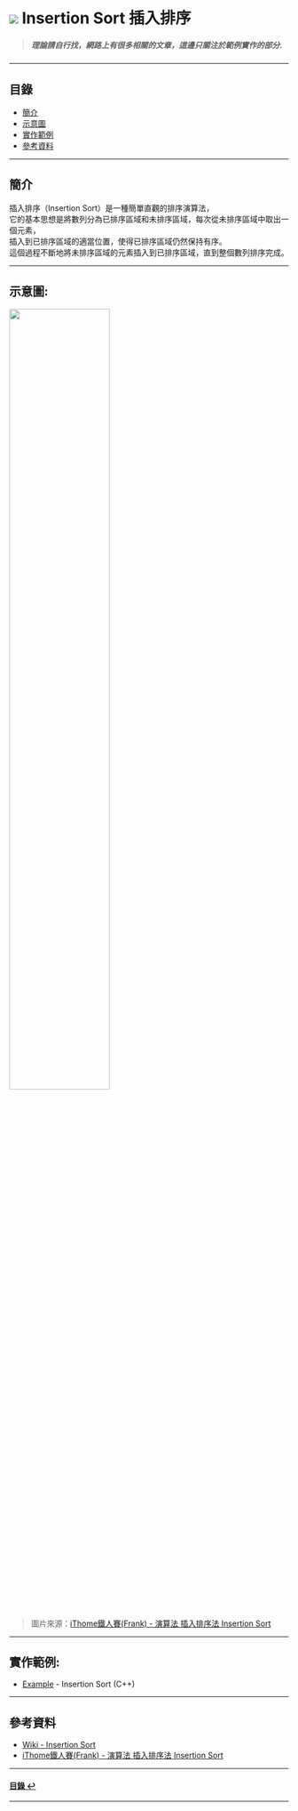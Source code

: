 # ![](https://drive.google.com/uc?id=10INx5_pkhMcYRdx_OO4rXNXxcsvPtBYq) Insertion Sort 插入排序
> ##### 理論請自行找，網路上有很多相關的文章，這邊只關注於範例實作的部分.

---

<!--ts-->
## 目錄
* [簡介](#簡介)
* [示意圖](#示意圖)
* [實作範例](#實作範例)
* [參考資料](#參考資料)
<!--te-->

---

## 簡介
插入排序（Insertion Sort）是一種簡單直觀的排序演算法，<br>
它的基本思想是將數列分為已排序區域和未排序區域，每次從未排序區域中取出一個元素，<br>
插入到已排序區域的適當位置，使得已排序區域仍然保持有序。<br>
這個過程不斷地將未排序區域的元素插入到已排序區域，直到整個數列排序完成。<br>

---

## 示意圖:
<img src="https://drive.google.com/uc?id=1n63wpD0ODGVXOVWNZPt7B1kD5NtY5Cnh" height="60%" width="60%"/>

> 圖片來源：[iThome鐵人賽(Frank) - 演算法 插入排序法 Insertion Sort](https://ithelp.ithome.com.tw/articles/10277360)

---

## 實作範例:
- [Example](https://github.com/RC-Dev-Tech/algorithm-insertion-sort/blob/main/C%2B%2B/main.cpp) - Insertion Sort (C++)

---

## 參考資料
* [Wiki - Insertion Sort](https://zh.wikipedia.org/wiki/%E6%8F%92%E5%85%A5%E6%8E%92%E5%BA%8F) <br>
* [iThome鐵人賽(Frank) - 演算法 插入排序法 Insertion Sort](https://ithelp.ithome.com.tw/articles/10277360) <br>

---

<!--ts-->
#### [目錄 ↩](#目錄)
<!--te-->
---
